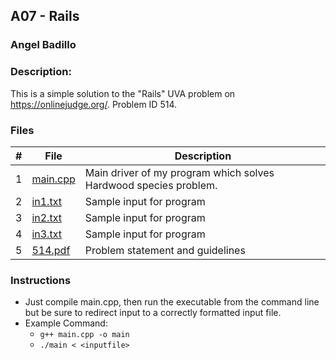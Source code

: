 ## A07 - Rails
### Angel Badillo
### Description:

This is a simple solution to the "Rails" UVA problem on https://onlinejudge.org/. Problem ID 514.

### Files

| # | File                   | Description                                                      |
|:-:|------------------------|------------------------------------------------------------------|
| 1 | [main.cpp](main.cpp)   | Main driver of my program which solves Hardwood species problem. |
| 2 | [in1.txt](in1.txt)     | Sample input for program                                         |
| 3 | [in2.txt](in2.txt)     | Sample input for program                                         |
| 4 | [in3.txt](in3.txt)     | Sample input for program                                         |
| 5 | [514.pdf](514.pdf)     | Problem statement and guidelines                                 |

### Instructions

- Just compile main.cpp, then run the executable from the command line but be sure to redirect
input to a correctly formatted input file.
- Example Command:
    - `g++ main.cpp -o main`
    - `./main < <inputfile>`